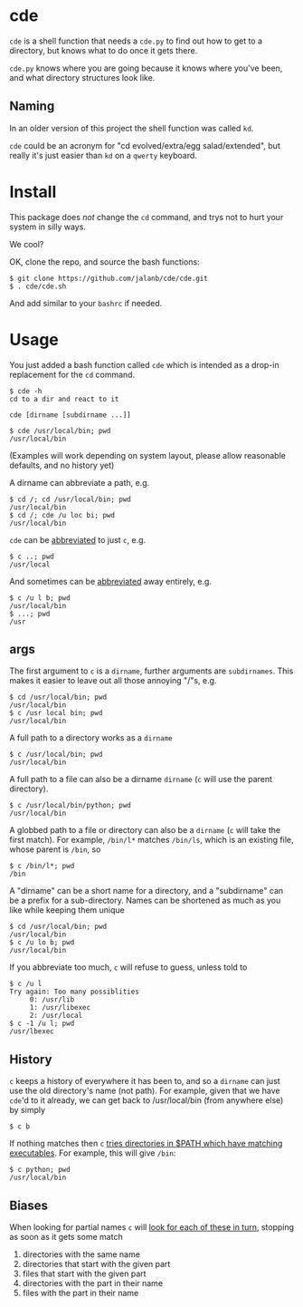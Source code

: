 cde
===

`cde` is a shell function that needs a `cde.py` to find out how to get to a directory, but knows what to do once it gets there.

`cde.py` knows where you are going because it knows where you've been, and what directory structures look like.

Naming
------

In an older version of this project the shell function was called `kd`.

`cde` could be an acronym for "cd evolved/extra/egg salad/extended", but really it's just easier than `kd` on a `qwerty` keyboard.

Install
=======

This package does *not* change the `cd` command, and trys not to hurt your system in silly ways.

We cool?

OK, clone the repo, and source the bash functions:
```shell
$ git clone https://github.com/jalanb/cde/cde.git
$ . cde/cde.sh
```

And add similar to your `bashrc` if needed.

Usage
=====

You just added a bash function called `cde` which is intended as a drop-in replacement for the `cd` command.
```shell
$ cde -h
cd to a dir and react to it

cde [dirname [subdirname ...]]

$ cde /usr/local/bin; pwd
/usr/local/bin
```

(Examples will work depending on system layout, please allow reasonable defaults, and no history yet)

A dirname can abbreviate a path, e.g.
```shell
$ cd /; cd /usr/local/bin; pwd
/usr/local/bin
$ cd /; cde /u loc bi; pwd
/usr/local/bin
```

`cde` can be [abbreviated](https://github.com/jalanb/cde/blob/v0.7.1/cde.sh#L19) to just `c`, e.g.
```shell
$ c ..; pwd
/usr/local
```

And sometimes can be [abbreviated](https://github.com/jalanb/cde/blob/v0.7.1/cde.sh#L90) away entirely, e.g.
```shell
$ c /u l b; pwd
/usr/local/bin
$ ...; pwd
/usr
```

args
----

The first argument to `c` is a `dirname`, further arguments are `subdirnames`. This makes it easier to leave out all those annoying "/"s, e.g.
```shell
$ cd /usr/local/bin; pwd
/usr/local/bin
$ c /usr local bin; pwd
/usr/local/bin
```

A full path to a directory works as a `dirname`
```shell
$ c /usr/local/bin; pwd
/usr/local/bin
```

A full path to a file can also be a dirname `dirname` (`c` will use the parent directory).
```shell
$ c /usr/local/bin/python; pwd
/usr/local/bin
```

A globbed path to a file or directory can also be a `dirname` (`c` will take the first match). For example, `/bin/l*` matches `/bin/ls`, which is an existing file, whose parent is `/bin`, so
```shell
$ c /bin/l*; pwd
/bin
```

A "dirname" can be a short name for a directory, and a "subdirname" can be a prefix for a sub-directory. Names can be shortened as much as you like while keeping them unique

```shell
$ cd /usr/local/bin; pwd
/usr/local/bin
$ c /u lo b; pwd
/usr/local/bin
```

If you abbreviate too much, `c` will refuse to guess, unless told to
```shell
$ c /u l
Try again: Too many possiblities
	 0: /usr/lib
	 1: /usr/libexec
	 2: /usr/local
$ c -1 /u l; pwd
/usr/lbexec
```

History
-------

`c` keeps a history of everywhere it has been to, and so a `dirname` can just use the old directory's name (not path). For example, given that we have `cde`'d to it already, we can get back to /usr/local/bin (from anywhere else) by simply
```shell
$ c b
```

If nothing matches then `c` [tries directories in $PATH which have matching executables](https://github.com/jalanb/cde/blob/v0.7.1/cde.py#L261). For example, this will give `/bin`:

```shell
$ c python; pwd
/usr/local/bin
```

Biases
------

When looking for partial names `c` will [look for each of these in turn](https://github.com/jalanb/cde/blob/v0.7.1/cde.py#L649), stopping as soon as it gets some match

1. directories with the same name
2. directories that start with the given part
3. files that start with the given part
4. directories with the part in their name
4. files with the part in their name

